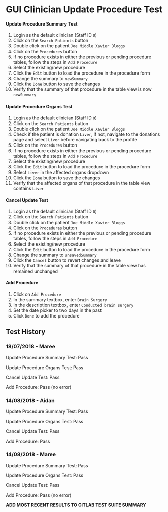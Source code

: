 # GUI Clinician Update Procedure Test

#### Update Procedure Summary Test

1. Login as the default clinician (Staff ID `0`)
2. Click on the `Search Patients` button
3. Double click on the patient `Joe Middle Xavier Bloggs`
4. Click on the `Procedures` button
5. If no procedure exists in either the previous or pending procedure tables, follow the steps in `Add Procedure`
6. Select the existing/new procedure
7. Click the `Edit` button to load the procedure in the procedure form
8. Change the summary to `newSummary`
9. Click the `Done` button to save the changes
10. Verify that the summary of that procedure in the table view is now `newSummary`

#### Update Procedure Organs Test

1. Login as the default clinician (Staff ID `0`)
2. Click on the `Search Patients` button
3. Double click on the patient `Joe Middle Xavier Bloggs`
4. Check if the patient is donation `Liver`, if not, navigate to the donations page and select `Liver` before navigating back to the profile
5. Click on the `Procedures` button
6. If no procedure exists in either the previous or pending procedure tables, follow the steps in `Add Procedure`
7. Select the existing/new procedure
8. Click the `Edit` button to load the procedure in the procedure form
9. Select `Liver` in the affected organs dropdown
10. Click the `Done` button to save the changes
11. Verify that the affected organs of that procedure in the table view contains `Liver`

#### Cancel Update Test

1. Login as the default clinician (Staff ID `0`)
2. Click on the `Search Patients` button
3. Double click on the patient `Joe Middle Xavier Bloggs`
4. Click on the `Procedures` button
5. If no procedure exists in either the previous or pending procedure tables, follow the steps in `Add Procedure`
6. Select the existing/new procedure
7. Click the `Edit` button to load the procedure in the procedure form
8. Change the summary to `unsavedSummary`
9. Click the `Cancel` button to revert changes and leave
10. Verify that the summary of that procedure in the table view has remained unchanged

#### Add Procedure

1. Click on `Add Procedure`
2. In the summary textbox, enter `Brain Surgery`
3. In the description textbox, enter `Conducted brain surgery`
4. Set the date picker to two days in the past
5. Click `Done` to add the procedure

## Test History

### 18/07/2018 - Maree

Update Procedure Summary Test: Pass

Update Procedure Organs Test: Pass

Cancel Update Test: Pass

Add Procedure: Pass (no error)

### 14/08/2018 - Aidan

Update Procedure Summary Test: Pass

Update Procedure Organs Test: Pass

Cancel Update Test: Pass

Add Procedure: Pass

### 14/08/2018 - Maree

Update Procedure Summary Test: Pass

Update Procedure Organs Test: Pass

Cancel Update Test: Pass

Add Procedure: Pass (no error)

**ADD MOST RECENT RESULTS TO GITLAB TEST SUITE SUMMARY**
